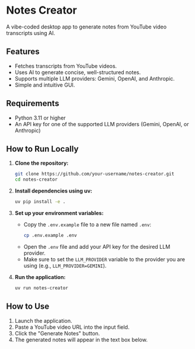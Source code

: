 # Notes Creator

A vibe-coded desktop app to generate notes from YouTube video transcripts using AI.

## Features

- Fetches transcripts from YouTube videos.
- Uses AI to generate concise, well-structured notes.
- Supports multiple LLM providers: Gemini, OpenAI, and Anthropic.
- Simple and intuitive GUI.

## Requirements

- Python 3.11 or higher
- An API key for one of the supported LLM providers (Gemini, OpenAI, or Anthropic)

## How to Run Locally

1.  **Clone the repository:**

    ```bash
    git clone https://github.com/your-username/notes-creator.git
    cd notes-creator
    ```

2.  **Install dependencies using uv:**

    ```bash
    uv pip install -e .
    ```

3.  **Set up your environment variables:**

    - Copy the `.env.example` file to a new file named `.env`:
      ```bash
      cp .env.example .env
      ```
    - Open the `.env` file and add your API key for the desired LLM provider.
    - Make sure to set the `LLM_PROVIDER` variable to the provider you are using (e.g., `LLM_PROVIDER=GEMINI`).

4.  **Run the application:**
    ```bash
    uv run notes-creator
    ```

## How to Use

1.  Launch the application.
2.  Paste a YouTube video URL into the input field.
3.  Click the "Generate Notes" button.
4.  The generated notes will appear in the text box below.
